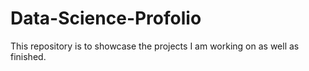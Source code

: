 # Data-Science-Profolio
This repository is to showcase the projects I am working on as well as finished.

